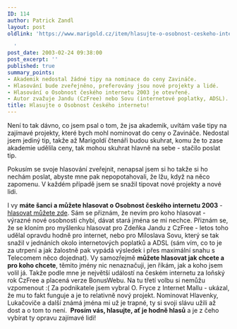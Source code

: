 ```yaml
---
ID: 114
author: Patrick Zandl
layout: post
oldlink: 'https://www.marigold.cz/item/hlasujte-o-osobnost-ceskeho-internetu

  '
post_date: 2003-02-24 09:38:00
post_excerpt: ''
published: true
summary_points:
- Akademik nedostal žádné tipy na nominace do ceny Zavináče.
- Hlasování bude zveřejněno, preferovány jsou nové projekty a lidé.
- Hlasování o Osobnost českého internetu 2003 je otevřené.
- Autor zvažuje Jandu (CzFree) nebo Sovu (internetové poplatky, ADSL).
title: Hlasujte o Osobnost českého internetu!
---
```


<p>
Není to tak dávno, co jsem psal o tom, že jsa akademik, uvítám vaše tipy na zajímavé projekty, které bych mohl nominovat do ceny o Zavináče. Nedostal jsem jediný tip, takže až Marigoldí čtenáři budou skuhrat, komu že to zase akademie udělila ceny, tak mohou skuhrat hlavně na sebe - stačilo poslat tip. </p>

<p>
Pokusím se svoje hlasování zveřejnit, nenapsal jsem si ho takže si ho nechám poslat, abyste mne pak nepopotahovali, že lžu, když na něco zapomenu. V každém případě jsem se snažil tipovat nové projekty a nové lidi. </p>

<p>
I vy <STRONG>máte šanci a můžete hlasovat o Osobnost českého internetu 2003</STRONG> - <A href="http://www.ceskyzavinac.cz/www/onlinehlas.php" target=_blank>hlasovat můžete zde</A>. Sám se přiznám, že nevím pro koho hlasovat - výrazné nové osobnosti chybí, dávat stará jména se mi nechce. Přiznám se, že se kloním pro myšlenku hlasovat pro Zdeňka Jandu z CzFree - letos toho udělal opravdu hodně pro internet, nebo pro Miloslava Sovu, který se tak snažil v jednáních okolo internetových poplatků a ADSL (sám vím, co to je za utrpení a jak žalostně pak vypádá výsledek i přes maximální snahu s Telecomem něco dojednat). Vy samozřejmě <STRONG>můžete hlasovat jak chcete a pro koho chcete</STRONG>, těmito jmény nic nenaznačuji, jen říkám, jak a koho jsem volil já. Takže podle mne je největší událostí na českém internetu za loňský rok CzFree a placená verze BonusWebu. Na tu třetí volbu si nemůžu vzpomenout :( Za&#160;podnikatele jsem vybral O. Fryce z Internet Mallu - ukázal, že mu to fakt funguje a je to relativně nový projekt. Nominovat&#160;Hlavenky, Lukačoviče a další&#160;známá jména mi už je trapné, ty si svoji slávu užili až dost a o tom to není. &#160;<STRONG>Prosím vás, hlasujte, ať je hodně hlasů</STRONG> a je z čeho vybírat ty opravu zajímavé lidi!</p>